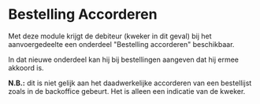 # Bestelling Accorderen

Met deze module krijgt de debiteur (kweker in dit geval) bij het aanvoergedeelte een onderdeel "Bestelling accorderen" beschikbaar.

In dat nieuwe onderdeel kan hij bij bestellingen aangeven dat hij ermee akkoord is. 

**N.B.:** dit is niet gelijk aan het daadwerkelijke accorderen van een bestellijst zoals in de backoffice gebeurt. Het is alleen een indicatie van de kweker.
